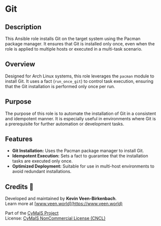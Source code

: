 # Git

## Description

This Ansible role installs Git on the target system using the Pacman package manager. It ensures that Git is installed only once, even when the role is applied to multiple hosts or executed in a multi-task scenario.

## Overview

Designed for Arch Linux systems, this role leverages the `pacman` module to install Git. It uses a fact (`run_once_git`) to control task execution, ensuring that the Git installation is performed only once per run.

## Purpose

The purpose of this role is to automate the installation of Git in a consistent and idempotent manner. It is especially useful in environments where Git is a prerequisite for further automation or development tasks.

## Features

- **Git Installation:** Uses the Pacman package manager to install Git.
- **Idempotent Execution:** Sets a fact to guarantee that the installation tasks are executed only once.
- **Optimized Deployment:** Suitable for use in multi-host environments to avoid redundant installations.

## Credits 📝

Developed and maintained by **Kevin Veen-Birkenbach**.  
Learn more at [www.veen.world](https://www.veen.world)

Part of the [CyMaIS Project](https://github.com/kevinveenbirkenbach/cymais)  
License: [CyMaIS NonCommercial License (CNCL)](https://s.veen.world/cncl)

